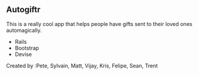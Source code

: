 ## Autogiftr

This is a really cool app that helps people have gifts sent to their loved ones automagically.

* Rails 
* Bootstrap
* Devise

Created by :Pete, Sylvain, Matt, Vijay, Kris, Felipe, Sean, Trent